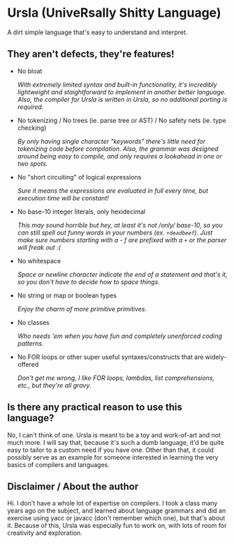 # Ursla (UniveRsally Shitty Language)

A dirt simple language that's easy to understand and interpret.

## They aren't defects, they're features!

* No bloat

    *With extremely limited syntax and built-in functionality, it's incredibly lightweight and staightforward to implement in another better language. Also, the compiler for Ursla is written in Ursla, so no additional porting is required.*

* No tokenizing / No trees (ie. parse tree or AST) / No safety nets (ie. type checking)

    *By only having single character "keywords" there's little need for tokenizing code before compilation. Also, the grammar was designed around being easy to compile, and only requires a lookahead in one or two spots.*

* No "short circuiting" of logical expressions

    *Sure it means the expressions are evaluated in full every time, but execution time will be constant!*

* No base-10 integer literals, only hexidecimal

    *This may sound horrible but hey, at least it's not /only/ base-10, so you can still spell out funny words in your numbers (ex. `+deadbeef`). Just make sure numbers starting with a - f are prefixed with a `+` or the parser will freak out :(*

* No whitespace

    *Space or newline character indicate the end of a statement and that's it, so you don't have to decide how to space things.*

* No string or map or boolean types

    *Enjoy the charm of more primitive primitives.*

* No classes

    *Who needs 'em when you have fun and completely unenforced coding patterns.*

* No FOR loops or other super useful syntaxes/constructs that are widely-offered

    *Don't get me wrong, I like FOR loops, lambdas, list comprehensions, etc., but they're all gravy.*

## Is there any practical reason to use this language?

No, I can't think of one. Ursla is meant to be a toy and work-of-art and not much more. I will say that, because it's such a dumb language, it'd be quite easy to tailor to a custom need if you have one. Other than that, it could possibly serve as an example for someone interested in learning the very basics of compilers and languages.

## Disclaimer / About the author

Hi. I don't have a whole lot of expertise on compilers. I took a class many years ago on the subject, and learned about language grammars and did an exercise using yacc or javacc (don't remember which one), but that's about it. Because of this, Ursla was especially fun to work on, with lots of room for creativity and exploration.